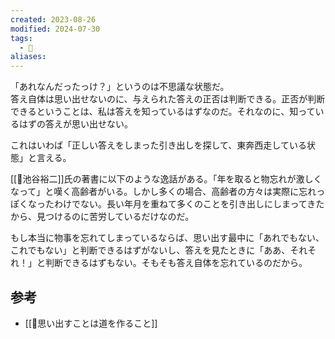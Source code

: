 ```yaml
---
created: 2023-08-26
modified: 2024-07-30
tags:
  - 💭
aliases: 
---
```

「あれなんだったっけ？」というのは不思議な状態だ。  
答え自体は思い出せないのに、与えられた答えの正否は判断できる。正否が判断できるということは、私は答えを知っているはずなのだ。それなのに、知っているはずの答えが思い出せない。

これはいわば「正しい答えをしまった引き出しを探して、東奔西走している状態」と言える。

[[👤池谷裕二]]氏の著書に以下のような逸話がある。「年を取ると物忘れが激しくなって」と嘆く高齢者がいる。しかし多くの場合、高齢者の方々は実際に忘れっぽくなったわけでない。長い年月を重ねて多くのことを引き出しにしまってきたから、見つけるのに苦労しているだけなのだ。

もし本当に物事を忘れてしまっているならば、思い出す最中に「あれでもない、これでもない」と判断できるはずがないし、答えを見たときに「ああ、それそれ！」と判断できるはずもない。そもそも答え自体を忘れているのだから。

## 参考
- [[💭思い出すことは道を作ること]] 